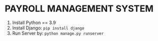 # PAYROLL MANAGEMENT SYSTEM

1. Install Python == 3.9
2. Install Django: ```pip install django```
3. Run Server by: ```python manage.py runserver```
